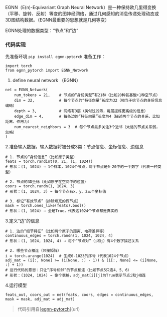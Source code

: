 EGNN（E(n)-Equivariant Graph Neural Network）是一种保持欧几里得变换（平移、旋转、反射）等变的图神经网络，通过几何感知的消息传递处理动态或3D图结构数据。（EGNN最重要的思想就是几何等变）

EGNN处理的数据类型：“节点“和”边“

### 代码实现
先准备环境
`pip install egnn-pytorch`
准备工作：
```
import torch
from egnn_pytorch import EGNN_Network
```

1. define neural network （EGNN）
```
net = EGNN_Network(
    num_tokens = 21,    # 节点的“身份类型”有21种（比如20种氨基酸+1种空节点）
    dim = 32,           # 每个节点的“特征向量”长度为32（相当于给节点的身份信息编码）
    depth = 3,          # 网络有3层（类似过滤筛，每层提炼更高级的信息）
    edge_dim = 4,       # 每条边的“特征向量”长度为4（描述两个节点的关系，比如距离、作用力）
    num_nearest_neighbors = 3  # 每个节点最多关注3个近邻（太远的节点关系弱，忽略）
)
```
2.准备输入数据，输入数据将被分成3类：节点信息、坐标信息、边信息
```
# 1. 节点的“身份信息”（比如原子类型）
feats = torch.randint(0, 21, (1, 1024))  
# 形状：(1, 1024) → 1个样本，1024个节点，每个节点是0-20中的一个数字（代表一种类型）

# 2. 节点的3D坐标（比如原子在空间中的位置）
coors = torch.randn(1, 1024, 3)  
# 形状：(1, 1024, 3) → 每个节点有x、y、z三个坐标值

# 3. 标记“有效节点”（排除填充的假节点）
mask = torch.ones_like(feats).bool()  
# 形状：(1, 1024) → 全是True，代表这1024个节点都是真实的
```
3.定义“边”的信息
```
# 1. 边的“细节特征”（比如两个原子的距离、电荷差异等）
continuous_edges = torch.randn(1, 1024, 1024, 4)  
# 形状：(1, 1024, 1024, 4) → 每个“节点对”（i和j）有4个数字描述关系

# 2. 哪些节点相连（邻接矩阵）
i = torch.arange(1024)  # 生成0-1023的序号（代表1024个节点）
adj_mat = (i[:, None] >= (i[None, :] - 1)) & (i[:, None] <= (i[None, :] + 1))  
# 这行代码的意思：只让“序号相邻”的节点相连（比如节点5只连4、5、6）
# 形状：(1024, 1024) → 像个表格，adj_mat[i][j]为True表示节点i和j相连
```
4.运行模型
```
feats_out, coors_out = net(feats, coors, edges = continuous_edges, mask = mask, adj_mat = adj_mat)
```

> 代码引用自[[egnn-pytorch](https://github.com/lucidrains/egnn-pytorch)](url)